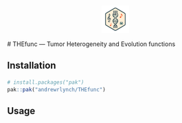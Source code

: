
<p align="center">
  <img width="auto" height="64" src="img/THEfunc.png">
</p>
# THEfunc — Tumor Heterogeneity and Evolution functions

<!-- badges: start -->
<!-- badges: end -->

## Installation

``` r
# install.packages("pak")
pak::pak("andrewrlynch/THEfunc")
```

## Usage
